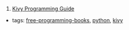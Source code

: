 1. [Kivy Programming Guide](https://kivy.org/docs/guide-index.html)
  * tags: [free-programming-books](tags/free-programming-books.md), [python](tags/python.md), [kivy](tags/kivy.md)
